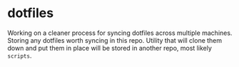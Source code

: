 # dotfiles

Working on a cleaner process for syncing dotfiles across multiple machines. Storing any dotfiles worth syncing in this repo.
Utility that will clone them down and put them in place will be stored in another repo, most likely `scripts`.
